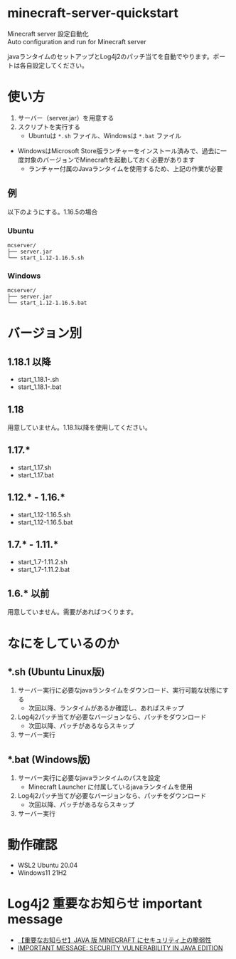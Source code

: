 # minecraft-server-quickstart
Minecraft server 設定自動化  
Auto configuration and run for Minecraft server  

javaランタイムのセットアップとLog4j2のパッチ当てを自動でやります。ポートは各自設定してください。

# 使い方
1. サーバー（server.jar）を用意する
1. スクリプトを実行する
    * Ubuntuは `*.sh` ファイル、Windowsは `*.bat` ファイル

* WindowsはMicrosoft Store版ランチャーをインストール済みで、過去に一度対象のバージョンでMinecraftを起動しておく必要があります
    * ランチャー付属のJavaランタイムを使用するため、上記の作業が必要

## 例
以下のようにする。1.16.5の場合
### Ubuntu
```
mcserver/
├── server.jar
└── start_1.12-1.16.5.sh
```

### Windows
```
mcserver/
├── server.jar
└── start_1.12-1.16.5.bat
```

# バージョン別
## 1.18.1 以降
* start_1.18.1-.sh
* start_1.18.1-.bat

## 1.18
用意していません。1.18.1以降を使用してください。

## 1.17.*
* start_1.17.sh
* start_1.17.bat

## 1.12.* - 1.16.*
* start_1.12-1.16.5.sh
* start_1.12-1.16.5.bat

## 1.7.* - 1.11.*
* start_1.7-1.11.2.sh
* start_1.7-1.11.2.bat

## 1.6.* 以前
用意していません。需要があればつくります。

# なにをしているのか
## *.sh (Ubuntu Linux版)
1. サーバー実行に必要なjavaランタイムをダウンロード、実行可能な状態にする
    * 次回以降、ランタイムがあるか確認し、あればスキップ
2. Log4j2パッチ当てが必要なバージョンなら、パッチをダウンロード
    * 次回以降、パッチがあるならスキップ
3. サーバー実行

## *.bat (Windows版)
1. サーバー実行に必要なjavaランタイムのパスを設定
    * Minecraft Launcher に付属しているjavaランタイムを使用
2. Log4j2パッチ当てが必要なバージョンなら、パッチをダウンロード
    * 次回以降、パッチがあるならスキップ
3. サーバー実行


# 動作確認
* WSL2 Ubuntu 20.04
* Windows11 21H2

# Log4j2 重要なお知らせ important message
* [【重要なお知らせ】JAVA 版 MINECRAFT にセキュリティ上の脆弱性](https://www.minecraft.net/ja-jp/article/important-message--security-vulnerability-java-edition-jp)
* [IMPORTANT MESSAGE: SECURITY VULNERABILITY IN JAVA EDITION](https://www.minecraft.net/ja-jp/article/important-message--security-vulnerability-java-edition)
